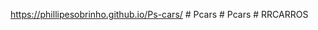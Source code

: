 
 
https://phillipesobrinho.github.io/Ps-cars/
#   P c a r s  
 #   P c a r s  
 #   R R C A R R O S  
 